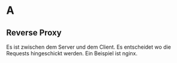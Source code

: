 # A
## Reverse Proxy
Es ist zwischen dem Server und dem Client. Es entscheidet wo die Requests hingeschickt werden. Ein Beispiel ist nginx.

